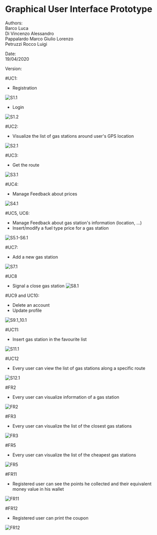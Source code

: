 # Graphical User Interface Prototype  

Authors:<br />
Barco Luca<br />Di Vincenzo Alessandro<br />Pappalardo Marco Giulio Lorenzo<br />Petruzzi Rocco Luigi<br />

Date:<br />19/04/2020

Version:




#UC1:

- Registration

![S1.1](./UI_Adobe_XD_Artboards/sign-up.png)

- Login

![S1.2](./UI_Adobe_XD_Artboards/sign-in.png)

#UC2:

- Visualize the list of gas stations around user's GPS location

![S2.1](./UI_Adobe_XD_Artboards/home.png)

#UC3:

- Get the route

![S3.1](./UI_Adobe_XD_Artboards/Directions.png)

#UC4:

- Manage Feedback about prices

![S4.1](./UI_Adobe_XD_Artboards/ENI-guest.png)

#UC5, UC6:

- Manage Feedback about gas station's information (location, ...)
- Insert/modify a fuel type price for a gas station

![S5.1-S6.1](./UI_Adobe_XD_Artboards/ENI-update.png)

#UC7:

- Add a new gas station

![S7.1](./UI_Adobe_XD_Artboards/add-station.png)

#UC8
- Signal a close gas station 
![S8.1](./UI_Adobe_XD_Artboards/error-signaling1.png)

#UC9 and UC10:

- Delete an account
- Update profile

![S9.1_10.1](./UI_Adobe_XD_Artboards/settings.png)

#UC11:

- Insert gas station in the favourite list

![S11.1](./UI_Adobe_XD_Artboards/favourites.png)

#UC12
- Every user can view the list of gas stations along a specific route

![S12.1](./UI_Adobe_XD_Artboards/route-based.png)

#FR2

- Every user can visualize information of a gas station

![FR2](./UI_Adobe_XD_Artboards/ESSO-user.png)

#FR3

- Every user can visualize the list of the closest gas stations

![FR3](./UI_Adobe_XD_Artboards/by-distance.png)

#FR5

- Every user can visualize the list of the cheapest gas stations

![FR5](./UI_Adobe_XD_Artboards/by-price.png)

#FR11

- Registered user can see the points he collected and their equivalent money value in his wallet

![FR11](./UI_Adobe_XD_Artboards/wallet.png)

#FR12

- Registered user can print the coupon

![FR12](./UI_Adobe_XD_Artboards/print-coupon.png)